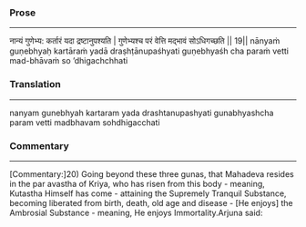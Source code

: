 ### Prose 
 --- 
नान्यं गुणेभ्य: कर्तारं यदा द्रष्टानुपश्यति |
गुणेभ्यश्च परं वेत्ति मद्भावं सोऽधिगच्छति || 19||
nānyaṁ guṇebhyaḥ kartāraṁ yadā draṣhṭānupaśhyati
guṇebhyaśh cha paraṁ vetti mad-bhāvaṁ so ’dhigachchhati

### Translation 
 --- 
nanyam gunebhyah kartaram yada drashtanupashyati gunabhyashcha param vetti madbhavam sohdhigacchati

### Commentary 
 --- 
[Commentary:]20) Going beyond these three gunas, that Mahadeva resides in the par avastha of Kriya, who has risen from this body - meaning, Kutastha Himself has come - attaining the Supremely Tranquil Substance, becoming liberated from birth, death, old age and disease - [He enjoys] the Ambrosial Substance - meaning, He enjoys Immortality.Arjuna said: